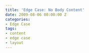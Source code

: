 ```yaml
---
title: 'Edge Case: No Body Content'
date: 2009-08-06 00:00:00 Z
categories:
- Edge Case
tags:
- content
- edge case
- layout
---
```


